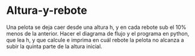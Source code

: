 # Altura-y-rebote
Una pelota se deja caer desde una altura h, y en cada rebote sub el 10% menos de la anterior. Hacer el diagrama de flujo y el programa en python, que lea h, y que calcule e imprima en cuál rebote la pelota no alcanza a subir la quinta parte de la altura inicial.
